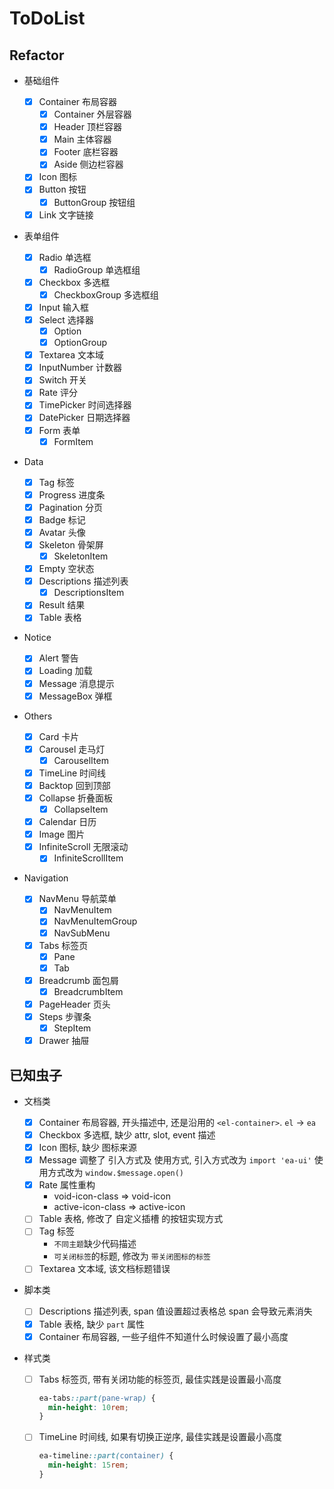# ToDoList

## Refactor

- 基础组件

  - [x] Container 布局容器
    - [x] Container 外层容器
    - [x] Header 顶栏容器
    - [x] Main 主体容器
    - [x] Footer 底栏容器
    - [x] Aside 侧边栏容器
  - [x] Icon 图标
  - [x] Button 按钮
    - [x] ButtonGroup 按钮组
  - [x] Link 文字链接

- 表单组件

  - [x] Radio 单选框
    - [x] RadioGroup 单选框组
  - [x] Checkbox 多选框
    - [x] CheckboxGroup 多选框组
  - [x] Input 输入框
  - [x] Select 选择器
    - [x] Option
    - [x] OptionGroup
  - [x] Textarea 文本域
  - [x] InputNumber 计数器
  - [x] Switch 开关
  - [x] Rate 评分
  - [x] TimePicker 时间选择器
  - [x] DatePicker 日期选择器
  - [x] Form 表单
    - [x] FormItem

- Data

  - [x] Tag 标签
  - [x] Progress 进度条
  - [x] Pagination 分页
  - [x] Badge 标记
  - [x] Avatar 头像
  - [x] Skeleton 骨架屏
    - [x] SkeletonItem
  - [x] Empty 空状态
  - [x] Descriptions 描述列表
    - [x] DescriptionsItem
  - [x] Result 结果
  - [x] Table 表格

- Notice

  - [x] Alert 警告
  - [x] Loading 加载
  - [x] Message 消息提示
  - [x] MessageBox 弹框

- Others

  - [x] Card 卡片
  - [x] Carousel 走马灯
    - [x] CarouselItem
  - [x] TimeLine 时间线
  - [x] Backtop 回到顶部
  - [x] Collapse 折叠面板
    - [x] CollapseItem
  - [x] Calendar 日历
  - [x] Image 图片
  - [x] InfiniteScroll 无限滚动
    - [x] InfiniteScrollItem

- Navigation

  - [x] NavMenu 导航菜单
    - [x] NavMenuItem
    - [x] NavMenuItemGroup
    - [x] NavSubMenu
  - [x] Tabs 标签页
    - [x] Pane
    - [x] Tab
  - [x] Breadcrumb 面包屑
    - [x] BreadcrumbItem
  - [x] PageHeader 页头
  - [x] Steps 步骤条
    - [x] StepItem
  - [x] Drawer 抽屉

## 已知虫子

- 文档类

  - [x] Container 布局容器, 开头描述中, 还是沿用的 `<el-container>`. `el` -> `ea`
  - [x] Checkbox 多选框, 缺少 attr, slot, event 描述
  - [x] Icon 图标, 缺少 图标来源
  - [x] Message 调整了 引入方式及 使用方式,
        引入方式改为 `import 'ea-ui'`
        使用方式改为 `window.$message.open()`
  - [x] Rate 属性重构
    - void-icon-class => void-icon
    - active-icon-class => active-icon
  - [ ] Table 表格, 修改了 自定义插槽 的按钮实现方式
  - [ ] Tag 标签
    - `不同主题`缺少代码描述
    - `可关闭标签`的标题, 修改为 `带关闭图标的标签`
  - [ ] Textarea 文本域, 该文档标题错误

- 脚本类

  - [ ] Descriptions 描述列表, span 值设置超过表格总 span 会导致元素消失
  - [x] Table 表格, 缺少 `part` 属性
  - [x] Container 布局容器, 一些子组件不知道什么时候设置了最小高度

- 样式类

  - [ ] Tabs 标签页, 带有关闭功能的标签页, 最佳实践是设置最小高度
    ```css
    ea-tabs::part(pane-wrap) {
      min-height: 10rem;
    }
    ```
  - [ ] TimeLine 时间线, 如果有切换正逆序, 最佳实践是设置最小高度

    ```css
    ea-timeline::part(container) {
      min-height: 15rem;
    }
    ```
